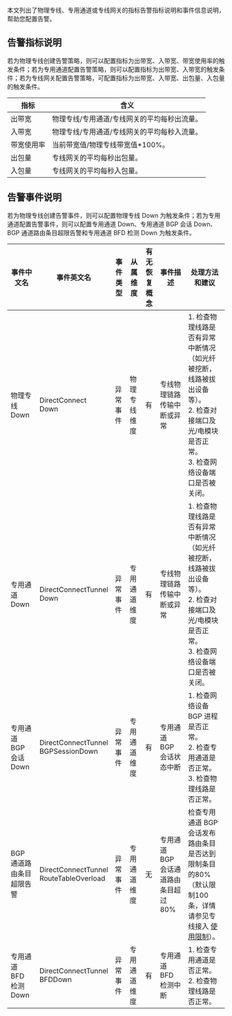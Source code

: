 本文列出了物理专线、专用通道或专线网关的指标告警指标说明和事件信息说明，帮助您配置告警。

## 告警指标说明[](id:gjzb)
若为物理专线创建告警策略，则可以配置指标为出带宽、入带宽、带宽使用率的触发条件；若为专用通道配置告警策略，则可以配置指标为出带宽、入带宽的触发条件；若为专线网关配置告警策略，可配置指标为出带宽、入带宽、出包量、入包量的触发条件。

| 指标       | 含义                              |
| ---------- | --------------------------------- |
| 出带宽     | 物理专线/专用通道/专线网关的平均每秒出流量。 |
| 入带宽     | 物理专线/专用通道/专线网关的平均每秒入流量。|
| 带宽使用率 | 当前带宽值/物理专线带宽值*100%。    |
| 出包量     | 专线网关的平均每秒出包量。                   |
| 入包量     | 专线网关的平均每秒入包量。                   |

## 告警事件说明[](id:gjsj)
若为物理专线创建告警事件，则可以配置物理专线 Down 为触发条件；若为专用通道配置告警事件，则可以配置专用通道 Down、专用通道 BGP 会话 Down、BGP 通道路由条目超限告警和专用通道 BFD 检测 Down 为触发条件。

| 事件中文名               | 事件英文名                                | 事件类型 | 从属维度     | 有无<br>恢复概念 | 事件描述                             | 处理方法和建议                                               |
| ------------------------ | ----------------------------------------- | -------- | ------------ | ---------------- | ------------------------------------ | ------------------------------------------------------------ |
| 物理专线 Down            | DirectConnect<br>Down                     | 异常事件 | 物理专线维度 | 有               | 专线物理链路传输中断或异常           | 1. 检查物理线路是否有异常中断情况（如光纤被挖断，线路被拔出设备等）。<br>2. 检查对接端口及光/电模块是否正常。<br>3. 检查网络设备端口是否被关闭。 |
| 专用通道 Down            | DirectConnectTunnel<br>Down               | 异常事件 | 专用通道维度 | 有               | 专线物理链路传输中断或异常           | 1. 检查物理线路是否有异常中断情况（如光纤被挖断，线路被拔出设备等）。<br>2. 检查对接端口及光/电模块是否正常。<br>3. 检查网络设备端口是否被关闭。 |
| 专用通道 BGP 会话 Down   | DirectConnectTunnel<br>BGPSessionDown     | 异常事件 | 专用通道维度 | 有               | 专用通道 BGP 会话状态中断            | 1. 检查网络设备 BGP 进程是否正常。<br>2. 检查专用通道是否正常。<br>3. 检查物理线路是否正常。 |
| BGP 通道路由条目超限告警 | DirectConnectTunnel<br>RouteTableOverload | 异常事件 | 专用通道维度 | 无               | 专用通道 BGP 会话通道路由条目超过80% | 检查专用通道 BGP 会话发布路由条目是否达到限制条目的80%（默认限制100条，详情请参见专线接入 [使用限制](https://cloud.tencent.com/document/product/216/546)）。 |
| 专用通道 BFD 检测 Down   | DirectConnectTunnel<br>BFDDown            | 异常事件 | 专用通道维度 | 有               | 专用通道 BFD 检测中断                | 1. 检查专用通道是否正常。<br>2. 检查物理线路是否正常。       |

